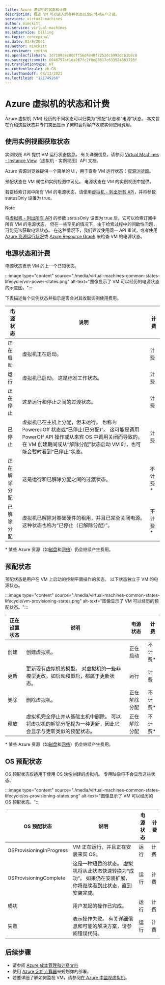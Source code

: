 ```yaml
---
title: Azure 虚拟机的状态和计费
description: 概述 VM 可以进入的各种状态以及何时对用户计费。
services: virtual-machines
author: mimckitt
ms.service: virtual-machines
ms.subservice: billing
ms.topic: conceptual
ms.date: 03/8/2021
ms.author: mimckitt
ms.reviewer: cynthn
ms.openlocfilehash: 3d710038c00dff56d4840f7252dcb992dcb1b8c8
ms.sourcegitcommit: 0046757af1da267fc2f0e88617c633524883795f
ms.translationtype: HT
ms.contentlocale: zh-CN
ms.lasthandoff: 08/13/2021
ms.locfileid: "121749268"
---
```

# <a name="states-and-billing-of-azure-virtual-machines"></a>Azure 虚拟机的状态和计费

Azure 虚拟机 (VM) 经历的不同状态可以归类为“预配”状态和“电源”状态。 本文旨在介绍这些状态并专门突出显示了何时会对客户收取实例使用费用。 

## <a name="get-states-using-instance-view"></a>使用实例视图获取状态

实例视图 API 提供 VM 运行状态信息。 有关详细信息，请参阅 [Virtual Machines - Instance View](/rest/api/compute/virtualmachines/instanceview)（虚拟机 - 实例视图）API 文档。

Azure 资源浏览器提供一个简单的 UI，用于查看 VM 运行状态：[资源浏览器](https://resources.azure.com/)。

预配状态在 VM 属性和实例视图中可见。 电源状态在 VM 的实例视图中提供。

若要检索订阅中所有 VM 的电源状态，请使用[虚拟机 - 列出所有 API](/rest/api/compute/virtualmachines/listall)，并将参数 statusOnly 设置为 true。

> [!NOTE]
> 将[虚拟机 - 列出所有 API](/rest/api/compute/virtualmachines/listall) 的参数 statusOnly 设置为 true 后，它可以检索订阅中所有 VM 的电源状态。 但在一些罕见的情况下，由于检索过程中的间歇性问题，可能无法获取电源状态。 在这种情况下，我们建议使用同一 API 重试，或者使用 [Azure 资源运行状况](../service-health/resource-health-overview.md)或 [Azure Resource Graph](..//governance/resource-graph/overview.md) 来检查 VM 的电源状态。
 
## <a name="power-states-and-billing"></a>电源状态和计费

电源状态表示 VM 的上一个已知状态。

:::image type="content" source="./media/virtual-machines-common-states-lifecycle/vm-power-states.png" alt-text="图像显示了 VM 可以经历的电源状态的示意图。":::

下表描述每个实例状态并指示是否会对其收取实例使用费用。

| 电源状态 | 说明 | 计费 |  
|---|---|---|
| 正在启动| 虚拟机正在启动。 | 计费 | 
| 运行 | 虚拟机已启动。 这是标准工作状态。 | 计费 | 
| 正在停止 | 这是运行和停止之间的过渡状态。 | 计费| 
|已停止 | 虚拟机已在主机上分配，但未运行。 也称为 PoweredOff 状态或“已停止(已分配)”。 这可能是调用 PowerOff API 操作或从来宾 OS 中调用关闭而导致的。 在 VM 创建期间或从“解除分配”状态启动 VM 时，也可能会暂时看到“已停止”状态。  | 计费 | 
| 正在解除分配 | 这是运行和已解除分配之间的过渡状态。 | 不计费* | 
| 已解除分配 | 虚拟机已解除对基础硬件的租用，并且已完全关闭电源。 这种状态也称为“已停止（已解除分配）”。 | 不计费* | 

&#42; 某些 Azure 资源（如[磁盘](https://azure.microsoft.com/pricing/details/managed-disks)和[网络](https://azure.microsoft.com/pricing/details/bandwidth/)）仍会继续产生费用。


## <a name="provisioning-states"></a>预配状态

预配状态是用户在 VM 上启动的控制平面操作的状态。 以下状态独立于 VM 的电源状态。

:::image type="content" source="./media/virtual-machines-common-states-lifecycle/vm-provisioning-states.png" alt-text="图像显示了 VM 可以经历的预配状态。":::

| 正在设置状态 | 说明 | 电源状态 | 计费 | 
|---|---|---|---|
| 创建 | 创建虚拟机。 | 正在启动 | 不计费* | 
| 更新 | 更新现有虚拟机的模型。 对虚拟机的一些非模型更改，如启动和重启，都属于更新状态。 | 运行 | 计费 | 
| 删除 | 删除虚拟机。 | 正在解除分配 | 不计费* |
| 释放 | 虚拟机完全停止并从基础主机中删除。 可以将虚拟机的解除分配视为一种更新，因此它会显示与更新类似的预配状态。 | 正在解除分配 | 不计费* | 

&#42; 某些 Azure 资源（如[磁盘](https://azure.microsoft.com/pricing/details/managed-disks)和[网络](https://azure.microsoft.com/pricing/details/bandwidth/)）仍会继续产生费用。

## <a name="os-provisioning-states"></a>OS 预配状态
OS 预配状态仅适用于使用 OS 映像创建的虚拟机。 专用映像将不会显示这些状态。 

:::image type="content" source="./media/virtual-machines-common-states-lifecycle/os-provisioning-states.png" alt-text="图像显示了 VM 可以经历的 OS 预配状态。":::

| OS 预配状态 | 说明 | 电源状态 | 计费 | 
|---|---|---|---|
| OSProvisioningInProgress | VM 正在运行，并且正在安装来宾 OS。 | 运行 | 计费 | 
| OSProvisioningComplete | 这是一种短暂的状态。 虚拟机将从此状态快速转换为“成功”。 如果仍在安装扩展，你将继续看到此状态，直到安装完成。 | 运行 | 计费 | 
| 成功 | 用户发起的操作已完成。 | 运行 | 计费 | 
| 失败 | 表示操作失败。 有关详细信息和可能的解决方案，请参阅错误代码。 | 运行  | 计费 | 


## <a name="next-steps"></a>后续步骤
- 请参阅 [Azure 成本管理和计费文档](../cost-management-billing/index.yml)
- 使用 [Azure 定价计算器](https://azure.microsoft.com/pricing/calculator/)来规划你的部署。
- 若要详细了解如何监视 VM，请参阅[在 Azure 中监视虚拟机](../azure-monitor/vm/monitor-vm-azure.md)。
